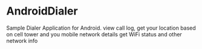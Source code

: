 # AndroidDialer
 Sample Dialer Application for Android.
 view call log, get your location based on cell tower and you mobile network details
 get WiFi status and other network info

